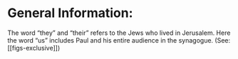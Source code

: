 # General Information:

The word “they” and “their” refers to the Jews who lived in Jerusalem. Here the word “us” includes Paul and his entire audience in the synagogue. (See: [[figs-exclusive]])